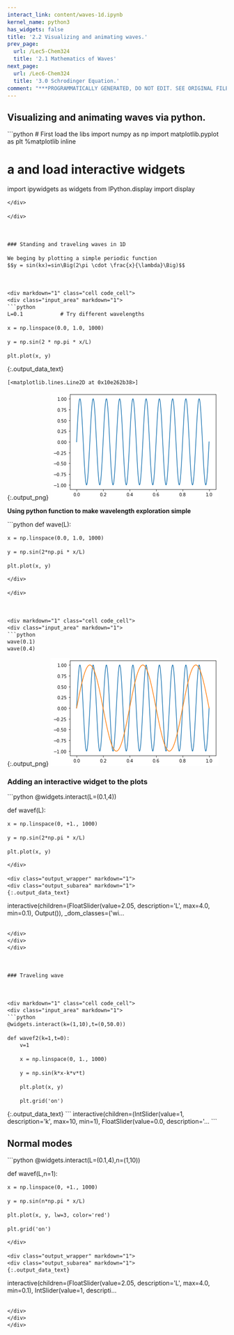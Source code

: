 ```yaml
---
interact_link: content/waves-1d.ipynb
kernel_name: python3
has_widgets: false
title: '2.2 Visualizing and animating waves.'
prev_page:
  url: /Lec5-Chem324
  title: '2.1 Mathematics of Waves'
next_page:
  url: /Lec6-Chem324
  title: '3.0 Schrodinger Equation.'
comment: "***PROGRAMMATICALLY GENERATED, DO NOT EDIT. SEE ORIGINAL FILES IN /content***"
---
```



## Visualizing and animating waves via python.



<div markdown="1" class="cell code_cell">
<div class="input_area" markdown="1">
```python
# First load the libs
import numpy as np
import matplotlib.pyplot as plt
%matplotlib inline

# a and load interactive widgets
import ipywidgets as widgets
from IPython.display import display

```
</div>

</div>



### Standing and traveling waves in 1D

We beging by plotting a simple periodic function
$$y = sin(kx)=sin\Big(2\pi \cdot \frac{x}{\lambda}\Big)$$



<div markdown="1" class="cell code_cell">
<div class="input_area" markdown="1">
```python
L=0.1            # Try different wavelengths

x = np.linspace(0.0, 1.0, 1000)

y = np.sin(2 * np.pi * x/L)

plt.plot(x, y)

```
</div>

<div class="output_wrapper" markdown="1">
<div class="output_subarea" markdown="1">


{:.output_data_text}
```
[<matplotlib.lines.Line2D at 0x10e262b38>]
```


</div>
</div>
<div class="output_wrapper" markdown="1">
<div class="output_subarea" markdown="1">

{:.output_png}
![png](images/waves-1d_3_1.png)

</div>
</div>
</div>



**Using python function to make wavelength exploration simple**



<div markdown="1" class="cell code_cell">
<div class="input_area" markdown="1">
```python
def wave(L):
    
    x = np.linspace(0.0, 1.0, 1000)

    y = np.sin(2*np.pi * x/L)

    plt.plot(x, y)

```
</div>

</div>



<div markdown="1" class="cell code_cell">
<div class="input_area" markdown="1">
```python
wave(0.1)
wave(0.4)

```
</div>

<div class="output_wrapper" markdown="1">
<div class="output_subarea" markdown="1">

{:.output_png}
![png](images/waves-1d_6_0.png)

</div>
</div>
</div>



### Adding an interactive widget to the plots



<div markdown="1" class="cell code_cell">
<div class="input_area" markdown="1">
```python
@widgets.interact(L=(0.1,4))

def wavef(L):
    
    x = np.linspace(0, +1., 1000)
    
    y = np.sin(2*np.pi * x/L)
    
    plt.plot(x, y)

```
</div>

<div class="output_wrapper" markdown="1">
<div class="output_subarea" markdown="1">
{:.output_data_text}
```
interactive(children=(FloatSlider(value=2.05, description='L', max=4.0, min=0.1), Output()), _dom_classes=('wi…
```

</div>
</div>
</div>



### Traveling wave



<div markdown="1" class="cell code_cell">
<div class="input_area" markdown="1">
```python
@widgets.interact(k=(1,10),t=(0,50.0))

def wavef2(k=1,t=0):
    v=1
    
    x = np.linspace(0, 1., 1000)
    
    y = np.sin(k*x-k*v*t) 
    
    plt.plot(x, y)
    
    plt.grid('on')

```
</div>

<div class="output_wrapper" markdown="1">
<div class="output_subarea" markdown="1">
{:.output_data_text}
```
interactive(children=(IntSlider(value=1, description='k', max=10, min=1), FloatSlider(value=0.0, description='…
```

</div>
</div>
</div>



## Normal modes



<div markdown="1" class="cell code_cell">
<div class="input_area" markdown="1">
```python
@widgets.interact(L=(0.1,4),n=(1,10))

def wavef(L,n=1):
    
    x = np.linspace(0, +1., 1000)
    
    y = np.sin(n*np.pi * x/L)
    
    plt.plot(x, y, lw=3, color='red')
    
    plt.grid('on')

```
</div>

<div class="output_wrapper" markdown="1">
<div class="output_subarea" markdown="1">
{:.output_data_text}
```
interactive(children=(FloatSlider(value=2.05, description='L', max=4.0, min=0.1), IntSlider(value=1, descripti…
```

</div>
</div>
</div>

